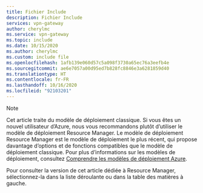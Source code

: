 ```yaml
---
title: Fichier Include
description: Fichier Include
services: vpn-gateway
author: cherylmc
ms.service: vpn-gateway
ms.topic: include
ms.date: 10/15/2020
ms.author: cherylmc
ms.custom: include file
ms.openlocfilehash: 1afb139e060d57c5a098f3730a65ec76a3eefb4e
ms.sourcegitcommit: ae6e7057a00d95ed7b828fc8846e3a6281859d40
ms.translationtype: HT
ms.contentlocale: fr-FR
ms.lasthandoff: 10/16/2020
ms.locfileid: "92103201"
---
```

> [!NOTE]
> Cet article traite du modèle de déploiement classique. Si vous êtes un nouvel utilisateur d’Azure, nous vous recommandons plutôt d’utiliser le modèle de déploiement Resource Manager. Le modèle de déploiement Resource Manager est le modèle de déploiement le plus récent, qui propose davantage d’options et de fonctions compatibles que le modèle de déploiement classique. Pour plus d’informations sur les modèles de déploiement, consultez [Comprendre les modèles de déploiement Azure](../articles/resource-manager-deployment-model.md).
> 
> Pour consulter la version de cet article dédiée à Resource Manager, sélectionnez-la dans la liste déroulante ou dans la table des matières à gauche.
>